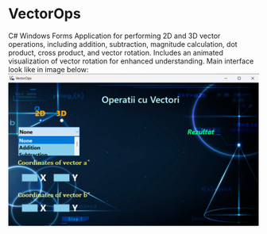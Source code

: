 # VectorOps
C# Windows Forms Application for performing 2D and 3D vector operations, including addition, subtraction, magnitude calculation, dot product, cross product, and vector rotation. Includes an animated visualization of vector rotation for enhanced understanding.
Main interface look like in image below:
![VectorOps](Assets/MainWindows.png)
